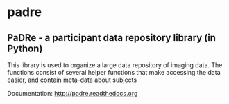 padre
=====

PaDRe - a participant data repository library (in Python)
--------------------------------------------------------

This library is used to organize a large data repository of imaging data. The functions
consist of several helper functions that make accessing the data easier, and contain 
meta-data about subjects

Documentation: http://padre.readthedocs.org